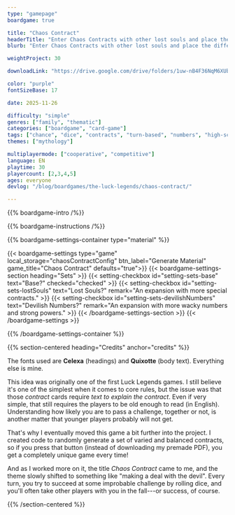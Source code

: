 ```yaml
---
type: "gamepage"
boardgame: true

title: "Chaos Contract"
headerTitle: "Enter Chaos Contracts with other lost souls and place the difference between major rewards and huge curses on a single dice roll."
blurb: "Enter Chaos Contracts with other lost souls and place the difference between major rewards and huge curses on a single dice roll."

weightProject: 30

downloadLink: "https://drive.google.com/drive/folders/1uw-nB4F36NqM6XUbVqXUyemRKPAwjDLJ"

color: "purple"
fontSizeBase: 17

date: 2025-11-26

difficulty: "simple"
genres: ["family", "thematic"]
categories: ["boardgame", "card-game"]
tags: ["chance", "dice", "contracts", "turn-based", "numbers", "high-score"]
themes: ["mythology"]

multiplayermode: ["cooperative", "competitive"]
language: EN
playtime: 30
playercount: [2,3,4,5]
ages: everyone
devlog: "/blog/boardgames/the-luck-legends/chaos-contract/"

---
```


{{% boardgame-intro /%}}

{{% boardgame-instructions /%}}

{{% boardgame-settings-container type="material" %}}

{{< boardgame-settings type="game" local_storage="chaosContractConfig" btn_label="Generate Material" game_title="Chaos Contract" defaults="true">}}
  {{< boardgame-settings-section heading="Sets" >}}
    {{< setting-checkbox id="setting-sets-base" text="Base?" checked="checked" >}}
    {{< setting-checkbox id="setting-sets-lostSouls" text="Lost Souls?" remark="An expansion with more special contracts." >}}
    {{< setting-checkbox id="setting-sets-devilishNumbers" text="Devilish Numbers?" remark="An expansion with more wacky numbers and strong powers." >}}
  {{< /boardgame-settings-section >}}
{{< /boardgame-settings >}}

{{% /boardgame-settings-container %}}

{{% section-centered heading="Credits" anchor="credits" %}}

The fonts used are **Celexa** (headings) and **Quixotte** (body text). Everything else is mine.

This idea was originally one of the first Luck Legends games. I still believe it's one of the simplest when it comes to core rules, but the issue was that those _contract_ cards require _text to explain the contract_. Even if very simple, that still requires the players to be old enough to read (in English). Understanding how likely you are to pass a challenge, together or not, is another matter that younger players probably will not get.

That's why I eventually moved this game a bit further into the project. I created code to randomly generate a set of varied and balanced contracts, so if you press that button (instead of downloading my premade PDF), you get a completely unique game every time!

And as I worked more on it, the title _Chaos Contract_ came to me, and the theme slowly shifted to something like "making a deal with the devil". Every turn, you try to succeed at some improbable challenge by rolling dice, and you'll often take other players with you in the fall---or success, of course.

{{% /section-centered %}}